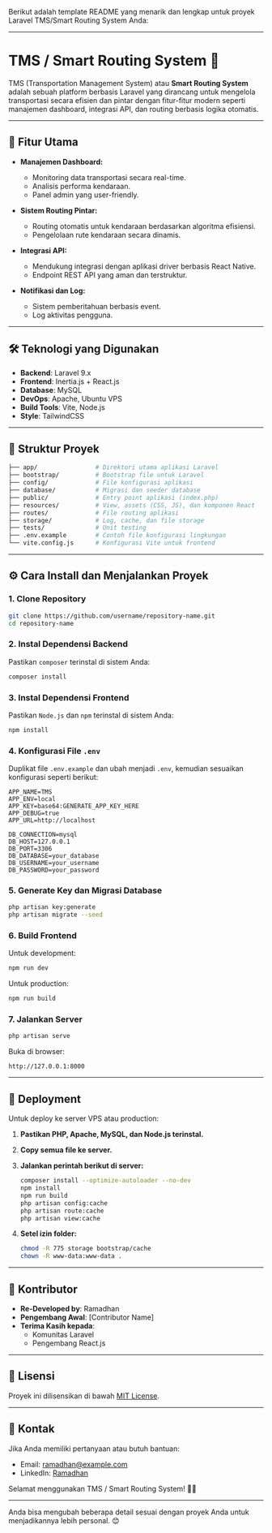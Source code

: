 Berikut adalah template README yang menarik dan lengkap untuk proyek Laravel TMS/Smart Routing System Anda:

---

# **TMS / Smart Routing System** 🚀

TMS (Transportation Management System) atau **Smart Routing System** adalah sebuah platform berbasis Laravel yang dirancang untuk mengelola transportasi secara efisien dan pintar dengan fitur-fitur modern seperti manajemen dashboard, integrasi API, dan routing berbasis logika otomatis.

---

## **🎯 Fitur Utama**
- **Manajemen Dashboard:**
  - Monitoring data transportasi secara real-time.
  - Analisis performa kendaraan.
  - Panel admin yang user-friendly.

- **Sistem Routing Pintar:**
  - Routing otomatis untuk kendaraan berdasarkan algoritma efisiensi.
  - Pengelolaan rute kendaraan secara dinamis.

- **Integrasi API:**
  - Mendukung integrasi dengan aplikasi driver berbasis React Native.
  - Endpoint REST API yang aman dan terstruktur.

- **Notifikasi dan Log:**
  - Sistem pemberitahuan berbasis event.
  - Log aktivitas pengguna.

---

## **🛠️ Teknologi yang Digunakan**
- **Backend**: Laravel 9.x
- **Frontend**: Inertia.js + React.js
- **Database**: MySQL
- **DevOps**: Apache, Ubuntu VPS
- **Build Tools**: Vite, Node.js
- **Style**: TailwindCSS

---

## **📂 Struktur Proyek**
```bash
├── app/                # Direktori utama aplikasi Laravel
├── bootstrap/          # Bootstrap file untuk Laravel
├── config/             # File konfigurasi aplikasi
├── database/           # Migrasi dan seeder database
├── public/             # Entry point aplikasi (index.php)
├── resources/          # View, assets (CSS, JS), dan komponen React
├── routes/             # File routing aplikasi
├── storage/            # Log, cache, dan file storage
├── tests/              # Unit testing
├── .env.example        # Contoh file konfigurasi lingkungan
└── vite.config.js      # Konfigurasi Vite untuk frontend
```

---

## **⚙️ Cara Install dan Menjalankan Proyek**

### **1. Clone Repository**
```bash
git clone https://github.com/username/repository-name.git
cd repository-name
```

### **2. Instal Dependensi Backend**
Pastikan `composer` terinstal di sistem Anda:
```bash
composer install
```

### **3. Instal Dependensi Frontend**
Pastikan `Node.js` dan `npm` terinstal di sistem Anda:
```bash
npm install
```

### **4. Konfigurasi File `.env`**
Duplikat file `.env.example` dan ubah menjadi `.env`, kemudian sesuaikan konfigurasi seperti berikut:
```env
APP_NAME=TMS
APP_ENV=local
APP_KEY=base64:GENERATE_APP_KEY_HERE
APP_DEBUG=true
APP_URL=http://localhost

DB_CONNECTION=mysql
DB_HOST=127.0.0.1
DB_PORT=3306
DB_DATABASE=your_database
DB_USERNAME=your_username
DB_PASSWORD=your_password
```

### **5. Generate Key dan Migrasi Database**
```bash
php artisan key:generate
php artisan migrate --seed
```

### **6. Build Frontend**
Untuk development:
```bash
npm run dev
```
Untuk production:
```bash
npm run build
```

### **7. Jalankan Server**
```bash
php artisan serve
```

Buka di browser:
```
http://127.0.0.1:8000
```

---

## **🚀 Deployment**
Untuk deploy ke server VPS atau production:
1. **Pastikan PHP, Apache, MySQL, dan Node.js terinstal.**
2. **Copy semua file ke server.**
3. **Jalankan perintah berikut di server:**
   ```bash
   composer install --optimize-autoloader --no-dev
   npm install
   npm run build
   php artisan config:cache
   php artisan route:cache
   php artisan view:cache
   ```

4. **Setel izin folder:**
   ```bash
   chmod -R 775 storage bootstrap/cache
   chown -R www-data:www-data .
   ```

---

## **🌟 Kontributor**
- **Re-Developed by**: Ramadhan
- **Pengembang Awal**: [Contributor Name]
- **Terima Kasih kepada**:
  - Komunitas Laravel
  - Pengembang React.js

---

## **📄 Lisensi**
Proyek ini dilisensikan di bawah [MIT License](LICENSE).

---

## **📧 Kontak**
Jika Anda memiliki pertanyaan atau butuh bantuan:
- Email: ramadhan@example.com
- LinkedIn: [Ramadhan](https://linkedin.com/in/ramadhan)

Selamat menggunakan TMS / Smart Routing System! 🚚📍

--- 

Anda bisa mengubah beberapa detail sesuai dengan proyek Anda untuk menjadikannya lebih personal. 😊
